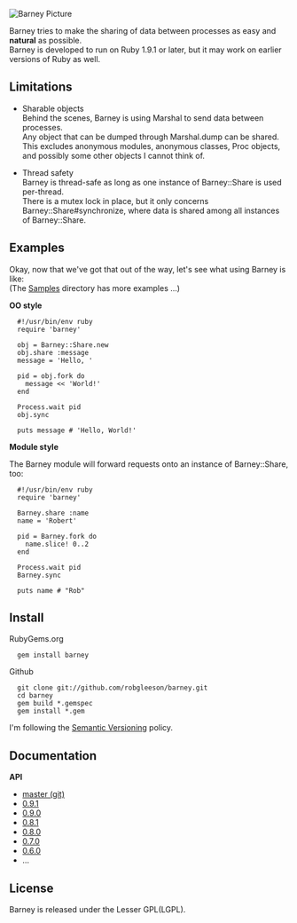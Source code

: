  ![Barney Picture](http://ompldr.org/vNnUwNA)

Barney tries to make the sharing of data between processes as easy and **natural** as possible.  
Barney is developed to run on Ruby 1.9.1 or later, but it may work on earlier versions of Ruby as well.

## Limitations

* Sharable objects  
  Behind the scenes, Barney is using Marshal to send data between processes.  
  Any object that can be dumped through Marshal.dump can be shared.  
  This excludes anonymous modules, anonymous classes, Proc objects, and possibly some other objects I
  cannot think of.

* Thread safety  
  Barney is thread-safe as long as one instance of Barney::Share is used per-thread.  
  There is a mutex lock in place, but it only concerns Barney::Share#synchronize, where data is shared
  among all instances of Barney::Share.

## Examples

Okay, now that we've got that out of the way, let's see what using Barney is like:  
(The [Samples](https://github.com/robgleeson/barney/tree/develop/samples) directory has more examples …)

**OO style**

      #!/usr/bin/env ruby
      require 'barney'

      obj = Barney::Share.new
      obj.share :message
      message = 'Hello, '

      pid = obj.fork do 
        message << 'World!'
      end

      Process.wait pid
      obj.sync
      
      puts message # 'Hello, World!' 




**Module style** 

The Barney module will forward requests onto an instance of Barney::Share, too:

      #!/usr/bin/env ruby
      require 'barney'

      Barney.share :name
      name = 'Robert'

      pid = Barney.fork do 
        name.slice! 0..2
      end

      Process.wait pid
      Barney.sync

      puts name # "Rob"

## Install

RubyGems.org  

      gem install barney

Github  

      git clone git://github.com/robgleeson/barney.git
      cd barney
      gem build *.gemspec
      gem install *.gem

I'm following the [Semantic Versioning](http://www.semver.org) policy.  

## Documentation

**API**  

* [master (git)](http://rubydoc.info/github/robgleeson/barney/master/)
* [0.9.1](http://rubydoc.info/gems/barney/0.9.1/)
* [0.9.0](http://rubydoc.info/gems/barney/0.9.0/)
* [0.8.1](http://rubydoc.info/gems/barney/0.8.1/)
* [0.8.0](http://rubydoc.info/gems/barney/0.8.0/)
* [0.7.0](http://rubydoc.info/gems/barney/0.7.0)
* [0.6.0](http://rubydoc.info/gems/barney/0.6.0)
* …


## License

Barney is released under the Lesser GPL(LGPL).  


